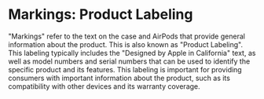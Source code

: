 # Markings: Product Labeling

"Markings" refer to the text on the case and AirPods that provide general information about the product. This is also known as "Product Labeling". This labeling typically includes the "Designed by Apple in California" text, as well as model numbers and serial numbers that can be used to identify the specific product and its features. This labeling is important for providing consumers with important information about the product, such as its compatibility with other devices and its warranty coverage.